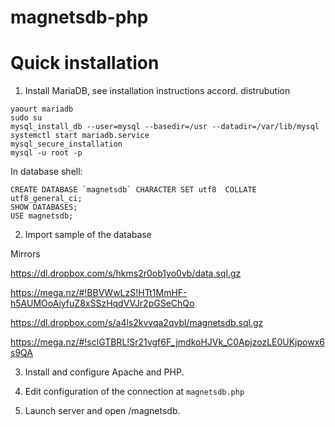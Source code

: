 # magnetsdb-php

Quick installation 
============================

1. Install MariaDB, see installation instructions accord. distrubution

```
yaourt mariadb
sudo su
mysql_install_db --user=mysql --basedir=/usr --datadir=/var/lib/mysql
systemctl start mariadb.service
mysql_secure_installation
mysql -u root -p
```

In database shell:

```
CREATE DATABASE `magnetsdb` CHARACTER SET utf8  COLLATE utf8_general_ci;
SHOW DATABASES;
USE magnetsdb;
```

2. Import sample of  the database 

Mirrors

https://dl.dropbox.com/s/hkms2r0ob1yo0vb/data.sql.gz

https://mega.nz/#!BBVWwLzS!HTt1MmHF-h5AUMOoAiyfuZ8xSSzHqdVVJr2pGSeChQo

https://dl.dropbox.com/s/a4ls2kvvqa2qvbl/magnetsdb.sql.gz

https://mega.nz/#!sclGTBRL!Sr21vgf6F_jmdkoHJVk_C0ApjzozLE0UKjpowx6s9QA

3. Install and configure Apache and PHP.

4. Edit configuration of the connection at `magnetsdb.php`

5. Launch server and open /magnetsdb. 

